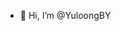 - 👋 Hi, I’m @YuloongBY

<!---
YuloongBY/YuloongBY is a ✨ special ✨ repository because its `README.md` (this file) appears on your GitHub profile.
You can click the Preview link to take a look at your changes.
--->
